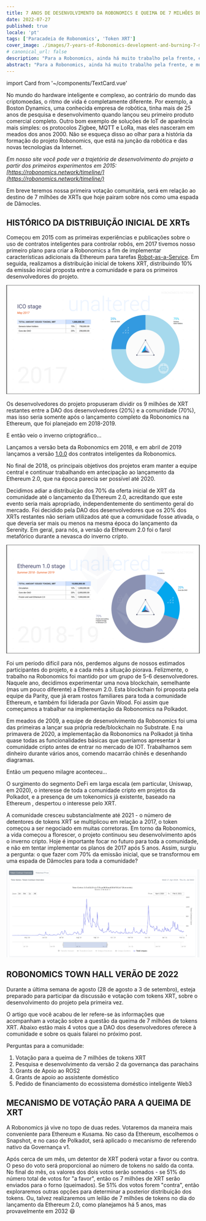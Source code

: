 ```yaml
---
title: 7 ANOS DE DESENVOLVIMENTO DA ROBONOMICS E QUEIMA DE 7 MILHÕES DE XRTs
date: 2022-07-27
published: true
locale: 'pt'
tags: ['Paracadeia de Robonomics', 'Token XRT']
cover_image: ./images/7-years-of-Robonomics-development-and-burning-7-million-XRT/7-years-of-Robonomics-development-and-burning-7-million-XRT.jpg
# canonical_url: false
description: "Para a Robonomics, ainda há muito trabalho pela frente, e muitas coisas irão acontecer pela primeira vez."
abstract: "Para a Robonomics, ainda há muito trabalho pela frente, e muitas coisas irão acontecer pela primeira vez."
---
```

import Card from '~/components/TextCard.vue'

No mundo do hardware inteligente e complexo, ao contrário do mundo das criptomoedas, o ritmo de vida é completamente diferente. Por exemplo, a Boston Dynamics, uma conhecida empresa de robótica, tinha mais de 25 anos de pesquisa e desenvolvimento quando lançou seu primeiro produto comercial completo. Outro bom exemplo de soluções de IoT de aparência mais simples: os protocolos Zigbee, MQTT e LoRa, mas eles nasceram em meados dos anos 2000. Não se esqueça disso ao olhar para a história da formação do projeto Robonomics, que está na junção da robótica e das novas tecnologias da Internet.

*Em nosso site você pode ver a trajetória de desenvolvimento do projeto a partir dos primeiros experimentos em 2015: [https://robonomics.network/timeline/](https://robonomics.network/timeline/)*

Em breve teremos nossa primeira votação comunitária, será em relação ao destino de 7 milhões de XRTs que hoje pairam sobre nós como uma espada de Dâmocles.

## HISTÓRICO DA DISTRIBUIÇÃO INICIAL DE XRTs

Começou em 2015 com as primeiras experiências e publicações sobre o uso de contratos inteligentes para controlar robôs, em 2017 tivemos nosso primeiro plano para criar a Robonomics a fim de implementar características adicionais da Ethereum para tarefas [Robot-as-a-Service](https://en.wikipedia.org/wiki/Robot_as_a_service). Em seguida, realizamos a distribuição inicial de tokens XRT, distribuindo 10% da emissão inicial proposta entre a comunidade e para os primeiros desenvolvedores do projeto.

![ICO Stage](./images/7-years-of-Robonomics-development-and-burning-7-million-XRT/7-years-img-1.png)

Os desenvolvedores do projeto propuseram dividir os 9 milhões de XRT restantes entre a DAO dos desenvolvedores (20%) e a comunidade (70%), mas isso seria somente após o lançamento completo da Robonomics na Ethereum, que foi planejado em 2018-2019.

E então veio o inverno criptográfico...

Lançamos a versão beta da Robonomics em 2018, e em abril de 2019 lançamos a versão [1.0.0](https://github.com/airalab/robonomics_contracts/releases/tag/v1.0) dos contratos inteligentes da Robonomics.

No final de 2018, os principais objetivos dos projetos eram manter a equipe central e continuar trabalhando em antecipação ao lançamento da Ethereum 2.0, que na época parecia ser possível até 2020.

Decidimos adiar a distribuição dos 70% da oferta inicial de XRT da comunidade até o lançamento da Ethereum 2.0, acreditando que este evento seria mais apropriado, independentemente do sentimento geral do mercado. Foi decidido pela DAO dos desenvolvedores que os 20% dos XRTs restantes não seriam utilizados até que a comunidade fosse ativada, o que deveria ser mais ou menos na mesma época do lançamento da Serenity. Em geral, para nós, a versão da Ethereum 2.0 foi o farol metafórico durante a nevasca do inverno cripto.

![Ethereum 1.0 Stage](./images/7-years-of-Robonomics-development-and-burning-7-million-XRT/7-years-img-2.png)

Foi um período difícil para nós, perdemos alguns de nossos estimados participantes do projeto, e a cada mês a situação piorava. Felizmente, o trabalho na Robonomics  foi mantido por um grupo de 5-6 desenvolvedores. Naquele ano, decidimos experimentar uma nova blockchain, semelhante (mas um pouco diferente) a Ethereum 2.0. Esta blockchain foi proposta pela equipe da Parity, que já eram rostos familiares para toda a comunidade Ethereum, e também foi liderada por Gavin Wood. Foi assim que começamos a trabalhar na implementação da Robonomics na Polkadot.

Em meados de 2009, a equipe de desenvolvimento da Robonomics foi uma das primeiras a lançar sua própria rede/blockchain no Substrate. E na primavera de 2020, a implementação da Robonomics na Polkadot já tinha quase todas as funcionalidades básicas que queríamos apresentar à comunidade cripto antes de entrar no mercado de IOT. Trabalhamos sem dinheiro durante vários anos, comendo macarrão chinês e desenhando diagramas.

Então um pequeno milagre aconteceu...

O surgimento do segmento DeFi em larga escala (em particular, Uniswap, em 2020), o interesse de toda a comunidade cripto em projetos da Polkadot, e a presença de um tokenomics já existente, baseado na Ethereum , despertou o interesse pelo XRT.

A comunidade cresceu substancialmente até 2021 - o número de detentores de tokens XRT se multiplicou em relação a 2017, o token começou a ser negociado em muitas corretoras. Em torno da Robonomics, a vida começou a florescer, o projeto continuou seu desenvolvimento após o inverno cripto. Hoje é importante focar no futuro para toda a comunidade, e não em tentar implementar os planos de 2017 após 5 anos. Assim, surgiu a pergunta: o que fazer com 70% da emissão inicial, que se transformou em uma espada de Dâmocles para toda a comunidade?

![Token contract overview](./images/7-years-of-Robonomics-development-and-burning-7-million-XRT/7-years-img-3.png)

## ROBONOMICS TOWN HALL VERÃO DE 2022

Durante a última semana de agosto (28 de agosto a 3 de setembro), esteja preparado para participar da discussão e votação com tokens XRT, sobre o desenvolvimento do projeto pela primeira vez.

O artigo que você acabou de ler refere-se às informações que acompanham a votação sobre a questão da queima de 7 milhões de tokens XRT. Abaixo estão mais 4 votos que a DAO dos desenvolvedores oferece à comunidade e sobre os quais falarei no próximo post.

Perguntas para a comunidade:

1. Votação para a queima de 7 milhões de tokens XRT
2. Pesquisa e desenvolvimento da versão 2 da governança das parachains
3. Grants de Apoio ao ROS2
4. Grants de apoio ao assistente doméstico
5. Pedido de financiamento do ecossistema doméstico inteligente Web3

## MECANISMO DE VOTAÇÃO PARA A QUEIMA DE XRT

A Robonomics já vive no topo de duas redes. Votaremos da maneira mais conveniente para Ethereum e Kusama. No caso da Ethereum, escolhemos o Snapshot, e no caso de Polkadot, será aplicado o mecanismo de referendo nativo da Governança v1.

Após cerca de um mês, um detentor de XRT poderá votar a favor ou contra. O peso do voto será proporcional ao número de tokens no saldo da conta. No final do mês, os valores dos dois votos serão somados - se 51% do número total de votos for "a favor", então os 7 milhões de XRT serão enviados para o forno (queimados). Se 51% dos votos forem "contra", então exploraremos outras opções para determinar a posterior distribuição dos tokens. Ou, talvez realizaremos um leilão de 7 milhões de tokens no dia do lançamento da Ethereum 2.0, como planejamos há 5 anos, mas provavelmente em 2032 😄